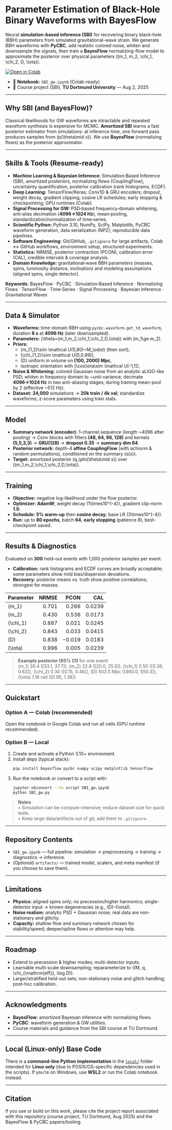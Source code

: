 # Parameter Estimation of Black-Hole Binary Waveforms with BayesFlow

Neural **simulation-based inference (SBI)** for recovering binary black-hole (BBH) parameters from simulated gravitational-wave strain. We generate BBH waveforms with **PyCBC**, add realistic colored noise, whiten and downsample the signals, then train a **BayesFlow** normalizing-flow model to approximate the posterior over physical parameters \((m_1, m_2, \chi_1, \chi_2, D, \iota)\).

[![Open in Colab](https://colab.research.google.com/assets/colab-badge.svg)](https://colab.research.google.com/github/sabers13/Parameter-Estimation-of-Black-Hole-Binary-Waveforms-using-BayesFlow/blob/main/SBI_gw.ipynb)

- 📓 **Notebook:** `SBI_gw.ipynb` (Colab-ready)  
- 🏫 Course project (SBI), **TU Dortmund University** — Aug 2, 2025  

---

## Why SBI (and BayesFlow)?
Classical likelihoods for GW waveforms are intractable and repeated waveform synthesis is expensive for MCMC. **Amortized SBI** learns a fast posterior estimator from simulations: at inference time, one forward pass produces samples from \(p(\theta\mid x)\). We use **BayesFlow** (normalizing flows) as the posterior approximator.

---

## Skills & Tools (Resume‑ready)

- **Machine Learning & Bayesian Inference:** Simulation‑Based Inference (SBI), amortized posteriors, normalizing flows (CouplingFlow), uncertainty quantification, posterior calibration (rank histograms, ECDF).  
- **Deep Learning:** TensorFlow/Keras; Conv1D & GRU encoders; dropout, weight decay, gradient clipping; cosine LR schedules; early stopping & checkpointing; GPU runtimes (Colab).  
- **Signal Processing for GW:** PSD‑based frequency‑domain whitening, anti‑alias decimation (**4096→1024 Hz**), mean‑pooling, standardization/normalization of time‑series.  
- **Scientific Python:** Python 3.10, NumPy, SciPy, Matplotlib, PyCBC waveform generation, data serialization (NPZ); reproducible data pipelines.  
- **Software Engineering:** Git/GitHub, `.gitignore` for large artifacts, Colab ↔ GitHub workflows, environment setup, structured experiments.  
- **Statistics:** NRMSE, posterior contraction (PCON), calibration error (CAL), credible intervals & coverage analysis.  
- **Domain Knowledge:** gravitational‑wave BBH parameters (masses, spins, luminosity distance, inclination) and modeling assumptions (aligned spins, single detector).

 **Keywords:** BayesFlow · PyCBC · Simulation‑Based Inference · Normalizing Flows · TensorFlow · Time‑Series · Signal Processing · Bayesian Inference · Gravitational Waves

---

## Data & Simulator

- **Waveforms:** time-domain BBH using `pycbc.waveform.get_td_waveform`, duration **8 s** at **4096 Hz** (later downsampled).  
- **Parameters:** \(\theta=(m_1,m_2,\chi_1,\chi_2,D,\iota)\) with \(m_1\ge m_2\).  
- **Priors:**  
  - \(m_{1,2}\sim \mathcal U(5,80)~M_\odot\) (then sort),  
  - \(\chi_{1,2}\sim \mathcal U(0,0.99)\),  
  - \(D\) uniform in volume on **[100, 2000] Mpc**,  
  - isotropic orientation with \(\cos\iota\sim \mathcal U[-1,1]\).  
- **Noise & Whitening:** colored Gaussian noise from an analytic aLIGO-like PSD; whiten in frequency domain to ~unit-variance; decimate **4096→1024 Hz** in two anti-aliasing stages; during training mean-pool by 2 (effective ~512 Hz).  
- **Dataset:** **24,000** simulations → **20k train / 4k val**; standardize waveforms; z-score parameters using train stats.

---

## Model

- **Summary network (encoder):** 1-channel sequence (length ~4096 after pooling) → Conv blocks with filters **(48, 64, 96, 128)** and kernels **(5,5,3,3)** → **GRU(128)** → **dropout 0.35** → **summary dim 64**.  
- **Posterior network:** depth-4 **affine CouplingFlow** (with actnorm & random permutations), conditioned on the summary \(s(x)\).  
- **Target:** amortized posterior \(q_\phi(\theta\mid x)\) over \((m_1,m_2,\chi_1,\chi_2,D,\iota)\).

---

## Training

- **Objective:** negative log-likelihood under the flow posterior.  
- **Optimizer:** **AdamW**, weight decay \(1\times10^{-4}\), gradient clip-norm **1.0**.  
- **Schedule:** **5% warm-up** then **cosine decay**; base LR \(3\times10^{-4}\).  
- **Run:** up to **80 epochs**, batch **64**, **early stopping** (patience 8), best-checkpoint saved.

---

## Results & Diagnostics

Evaluated on **300** held-out events with 1,000 posterior samples per event.

- **Calibration:** rank histograms and ECDF curves are broadly acceptable; some parameters show mild bias/dispersion deviations.  
- **Recovery:** posterior means vs. truth show positive correlations; strongest for masses.

| Parameter | NRMSE | PCON | CAL |
|---|---:|---:|---:|
| \(m_1\) | 0.701 | 0.266 | 0.0239 |
| \(m_2\) | 0.430 | 0.536 | 0.0173 |
| \(\chi_1\) | 0.887 | 0.021 | 0.0245 |
| \(\chi_2\) | 0.843 | 0.033 | 0.0415 |
| \(D\) | 0.838 | −0.019 | 0.0183 |
| \(\iota\) | 0.996 | 0.005 | 0.0239 |

> **Example posterior (95% CI)** for one event:  
> \(m_1\) 35.4 \([33.1, 37.7]\), \(m_2\) 22.8 \([20.0, 25.5]\), \(\chi_1\) 0.50 \([0.36, 0.63]\), \(\chi_2\) 0.30 \([0.15, 0.46]\), \(D\) 503.5 Mpc \([460.0, 550.3]\), \(\iota\) 1.18 rad \([0.95, 1.38]\).

---

## Quickstart

### Option A — Colab (recommended)
Open the notebook in Google Colab and run all cells (GPU runtime recommended).

### Option B — Local
1. Create and activate a Python 3.10+ environment.  
2. Install deps (typical stack):
   ```bash
   pip install bayesflow pycbc numpy scipy matplotlib tensorflow
   ```
3. Run the notebook or convert to a script with:
   ```bash
   jupyter nbconvert --to script SBI_gw.ipynb
   python SBI_gw.py
   ```

> **Notes**  
> • Simulation can be compute-intensive; reduce dataset size for quick tests.  
> • Keep large data/artifacts out of git; add them to `.gitignore`.

---

## Repository Contents

- `SBI_gw.ipynb` — full pipeline: simulation → preprocessing → training → diagnostics → inference.  
- *(Optional)* `artifacts/` — trained model, scalers, and meta manifest (if you choose to save them).

---

## Limitations

- **Physics:** aligned spins only; no precession/higher harmonics; single-detector input → known degeneracies (e.g., \(D\)–\(\iota\)).  
- **Noise realism:** analytic PSD + Gaussian noise; real data are non-stationary and glitchy.  
- **Capacity:** shallow flow and summary network chosen for stability/speed; deeper/spline flows or attention may help.

---

## Roadmap

- Extend to precession & higher modes; multi-detector inputs.  
- Learnable multi-scale downsampling; reparameterize to \((M, q, \chi_{\mathrm{eff}}, \log D)\).  
- Larger/stratified held-out sets; non-stationary noise and glitch handling; post-hoc calibration.

---

## Acknowledgments

- **BayesFlow**: amortized Bayesian inference with normalizing flows.  
- **PyCBC**: waveform generation & GW utilities.  
- Course materials and guidance from the SBI course at TU Dortmund.

---

## Local (Linux-only) Base Code

There is a **command-line Python implementation** in the [`local/`](local/) folder intended for **Linux only** (due to POSIX/OS-specific dependencies used in the scripts). If you’re on Windows, use **WSL2** or run the Colab notebook instead.

---

## Citation

If you use or build on this work, please cite the project report associated with this repository (course project, TU Dortmund, Aug 2025) and the BayesFlow & PyCBC papers/tooling.

